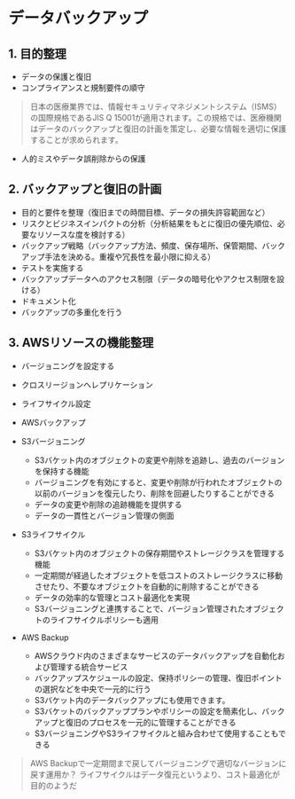 # データバックアップ
## 1. 目的整理
- データの保護と復旧
- コンプライアンスと規制要件の順守
> 日本の医療業界では、情報セキュリティマネジメントシステム（ISMS）の国際規格であるJIS Q 15001が適用されます。この規格では、医療機関はデータのバックアップと復旧の計画を策定し、必要な情報を適切に保護することが求められます。
- 人的ミスやデータ誤削除からの保護

## 2. バックアップと復旧の計画
- 目的と要件を整理（復旧までの時間目標、データの損失許容範囲など）
- リスクとビジネスインパクトの分析（分析結果をもとに復旧の優先順位、必要なリソースな度を検討する）
- バックアップ戦略（バックアップ方法、頻度、保存場所、保管期間、バックアップ手法を決める。重複や冗長性を最小限に抑える）
- テストを実施する
- バックアップデータへのアクセス制限（データの暗号化やアクセス制限を設ける）
- ドキュメント化
- バックアップの多重化を行う

## 3. AWSリソースの機能整理
- バージョニングを設定する
- クロスリージョンへレプリケーション
- ライフサイクル設定
- AWSバックアップ

- S3バージョニング
  - S3バケット内のオブジェクトの変更や削除を追跡し、過去のバージョンを保持する機能
  - バージョニングを有効にすると、変更や削除が行われたオブジェクトの以前のバージョンを復元したり、削除を回避したりすることができる
  - データの変更や削除の追跡機能を提供する
  - データの一貫性とバージョン管理の側面

- S3ライフサイクル
  - S3バケット内のオブジェクトの保存期間やストレージクラスを管理する機能
  - 一定期間が経過したオブジェクトを低コストのストレージクラスに移動させたり、不要なオブジェクトを自動的に削除することができる
  - データの効率的な管理とコスト最適化を実現
  - S3バージョニングと連携することで、バージョン管理されたオブジェクトのライフサイクルポリシーも適用

- AWS Backup
  - AWSクラウド内のさまざまなサービスのデータバックアップを自動化および管理する統合サービス
  - バックアップスケジュールの設定、保持ポリシーの管理、復旧ポイントの選択などを中央で一元的に行う
  - S3バケット内のデータバックアップにも使用できます。
  - S3バケットのバックアッププランやポリシーの設定を簡素化し、バックアップと復旧のプロセスを一元的に管理することができる
  - S3バージョニングやS3ライフサイクルと組み合わせて使用することもできる


> AWS Backupで一定期間まで戻してバージョニングで適切なバージョンに戻す運用か？
> ライフサイクルはデータ復元というより、コスト最適化が目的のようだ